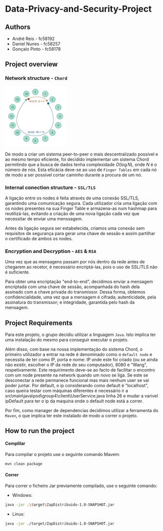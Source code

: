 # Data-Privacy-and-Security-Project

## Authors

- André Reis - fc58192
- Daniel Nunes - fc58257
- Gonçalo Pinto - fc58178

## Project overview

### Network structure - `Chord`

<img src="READMEFiles/chord-p2p-removebg-preview.png" alt="plot" width="200"/>

De modo a criar um sistema peer-to-peer o mais descentralizado possível e ao mesmo tempo eficiente, foi decidido implementar um sistema Chord permitindo que a busca de dados tenha complexidade $O(\log N)$, onde $N$ é o número de nós. Esta eficácia deve-se ao uso de `Finger Tables` em cada nó de modo a ser possível cortar caminho durante a procura de um nó.

### Internal conection structure - `SSL/TLS`

A ligação entre os nodes é feita através de uma conexão SSL/TLS, garantindo uma comunicação segura. Cada utilizador cria uma ligação com os nodes presentes na sua Finger Table e armazena-as num hashmap para reutilizá-las, evitando a criação de uma nova ligação cada vez que necessitar de enviar uma menssagem.

Antes da ligação segura ser estabelecida, criamos uma conexão sem requisitos de segurança para gerar uma chave de sessão e assim partilhar o certificado de ambos os nodes.

### Encryption and Decryption - `AES` & `RSA`

Uma vez que as mensagens passam por nós dentro da rede antes de chegarem ao recetor, é necessário encriptá-las, pois o uso de SSL/TLS não é suficiente.

Para obter uma encriptação "end-to-end", decidimos enviar a mensagem encriptada com uma chave de sessão, acompanhada do hash dela assinado com a chave privada do transmissor. Dessa forma, obtemos confidencialidade, uma vez que a mensagem é cifrada; autenticidade, pela assinatura do transmissor; e integridade, garantida pelo hash da mensagem.

## Project Requirements

Para este projeto, o grupo decidiu utilizar a linguagem `Java`. Isto implica ter uma instalação do mesmo para conseguir executar o projeto.

Além disso, com base na nossa implementação do sistema Chord, o primeiro utilizador a entrar na rede é denominado como o `default node` e necessita de ter como IP, porta e nome: IP onde este foi criado (ou se ainda não existir, escolher o IP da rede do seu computador), 8080 e "Wang", respetivamente. Este requirimento deve-se ao facto de facilitar o encontro com um node presente na network quando um novo se liga. Se este se desconectar a rede permanece funcional mas mais nenhum user se vai poder juntar. Por default, o ip considerando como default é "localhost", caso queira testar com máquinas diferentes é necessário ir a src\main\java\psd\group4\client\UserService.java linha 26 e mudar a varivel ipDefault para ter o ip da maquina onde o default node está a correr.

Por fim, como manager de dependencias decidimos utilizar a ferramenta do `Maven`, o que implica ter este instalado de modo a correr o projeto.

## How to run the project

#### Complilar 
Para compilar o projeto use o seguinte comando Mavem:
```bash
mvn clean package
```
#### Correr 
Para correr o ficheiro Jar previamente compilado, use o seguinte comando:
- Windows:
```bash
java -jar .\target\ZapDistribuido-1.0-SNAPSHOT.jar
```
- Linux:
```bash
java -jar ./target/ZapDistribuido-1.0-SNAPSHOT.jar
```